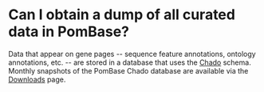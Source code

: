 # Can I obtain a dump of all curated data in PomBase?
<!-- pombase_categories: Finding data,Tools and resources -->

Data that appear on gene pages -- sequence feature annotations,
ontology annotations, etc. -- are stored in a database that uses the
[Chado](http://gmod.org/wiki/Chado) schema. Monthly snapshots of the
PomBase Chado database are available via the [Downloads](/downloads)
page.

